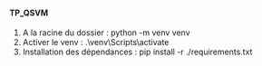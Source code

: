 #### TP_QSVM
1. A la racine du dossier : python -m venv venv
2. Activer le venv : .\venv\Scripts\activate
3. Installation des dépendances : pip install -r ./requirements.txt
 
 
